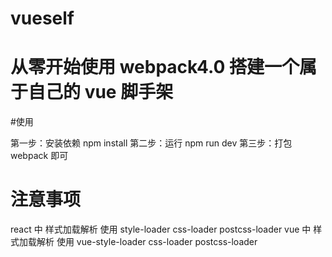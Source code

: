 # vueself

# 从零开始使用 webpack4.0 搭建一个属于自己的 vue 脚手架

#使用

第一步：安装依赖 npm install
第二步：运行 npm run dev
第三步：打包 webpack 即可

# 注意事项

react 中 样式加载解析 使用 style-loader css-loader postcss-loader
vue 中 样式加载解析 使用 vue-style-loader css-loader postcss-loader
